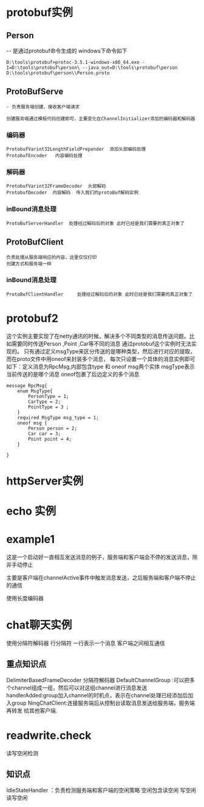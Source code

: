 # protobuf实例
## Person
 -- 是通过protobuf命令生成的 windows下命令如下
```shell
D:\tools\protobuf>protoc-3.5.1-windows-x86_64.exe -I=D:\tools\protobuf\person\ --java_out=D:\tools\protobuf\person D:\tools\protobuf\person\\Person.proto
```
## ProtoBufServe
    - 负责服务端创建，接收客户端请求
    
    创建服务端通过模板代码创建即可，主要变化在ChannelInitializer添加的编码器和解码器
### 编码器
    ProtobufVarint32LengthFieldPrepender  添加头部编码处理
    ProtobufEncoder   内容编码处理
### 解码器
    ProtobufVarint32FrameDecoder  头部解码
    ProtobufDecoder  内容解码  传入我们的protoBuf解码实例
### inBound消息处理
    ProtoBufServerHandler  处理经过解码后的对象 此时已经是我们需要的真正对象了
## ProtoBufClient
    负责处理从服务端响应的内容，这里仅仅打印
    创建方式和服务端一样
### inBound消息处理
    ProtoBufClientHandler     处理经过解码后的对象 此时已经是我们需要的真正对象了
 
 
# protobuf2
这个实例主要实现了在netty通讯的时候，解决多个不同类型的消息传送问题。比如需要同时传送Person ,Point ,Car等不同的消息
通过protobuf这个实例时无法实现的。
只有通过定义msgType来区分传送的是哪种类型，然后进行对应的提取，而在proto文件中用oneof来封装多个消息，
每次只设置一个具体的消息实例即可
如下：定义消息为RpcMsg,内部包含type 和 oneof msg两个实体 
msgType表示当前传送的是哪个消息
oneof包裹了后边定义的多个消息
```
message RpcMsg{
    enum MsgType{
        PersonType = 1;
        CarType = 2;
        PointType = 3 ;
    }
    required MsgType msg_type = 1;
    oneof msg {
        Person person = 2;
        Car car = 3;
        Point point = 4;
    }

}
```


# httpServer实例
# echo 实例

# example1
这是一个启动好一直相互发送消息的例子，服务端和客户端会不停的发送消息，除非手动停止

主要是客户端在channelActive事件中触发消息发送，之后服务端和客户端不停止的通信

使用长度编码器
# chat聊天实例
使用分隔符解码器  行分隔符 一行表示一个消息 
客户端之间相互通信
## 重点知识点
DelimiterBasedFrameDecoder 分隔符解码器
DefaultChannelGroup :可以把多个channel组成一组，然后可以对这组channel进行消息发送
handlerAdded:group加入channel的时机点，表示在channel处理已经添加后加入group
NingChatClient:连接服务端后从控制台读取消息发送给服务端，服务端再转发
给其他客户端.

# readwrite.check

读写空闲检测

## 知识点
IdleStateHandler ：负责检测服务端和客户端的空闲策略 空闲包含读空闲 写空闲  读写空闲 

    







